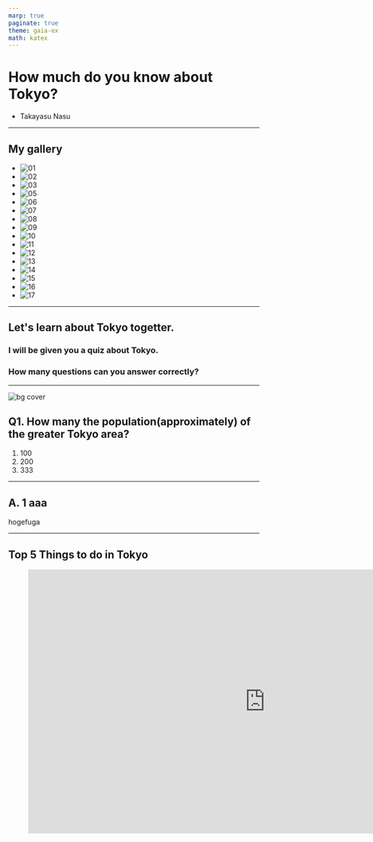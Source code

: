 ```yaml
---
marp: true
paginate: true
theme: gaia-ex
math: katex
---
```


<!-- _class: first -->

# How much do you know about Tokyo?

- Takayasu Nasu

---

<!-- _class: gallery -->

## My gallery

- ![01](./gallery/01.jpg)
- ![02](./gallery/02.jpg)
- ![03](./gallery/03.jpg)
- ![05](./gallery/05.jpg)
- ![06](./gallery/06.jpg)
- ![07](./gallery/07.jpg)
- ![08](./gallery/08.jpg)
- ![09](./gallery/09.jpg)
- ![10](./gallery/10.jpg)
- ![11](./gallery/11.jpg)
- ![12](./gallery/12.jpg)
- ![13](./gallery/13.jpg)
- ![14](./gallery/14.jpg)
- ![15](./gallery/15.jpg)
- ![16](./gallery/16.jpg)
- ![17](./gallery/17.jpg)


---

<!-- _class: gallery none -->

## Let's learn about Tokyo togetter.

### I will be given you a quiz about Tokyo.

### How many questions can you answer correctly?

---

<!-- _class: q -->

![bg cover](https://images.unsplash.com/Ys-DBJeX0nE.JPG?ixid=MnwxMjA3fDB8MHxwaG90by1wYWdlfHx8fGVufDB8fHx8&ixlib=rb-1.2.1)

## Q1. How many the population(approximately) of the greater Tokyo area?

1. 100
1. 200
3. 333

---

<!-- _class: a -->



## A. 1 aaa

hogefuga


---


<!-- _class: youtube none -->

## Top 5 Things to do in Tokyo

<figure>
  <iframe width="950" height="530" src="https://www.youtube.com/embed/Hr_TbL5ejuQ" title="YouTube video player" frameborder="0" allow="accelerometer; autoplay; clipboard-write; encrypted-media; gyroscope; picture-in-picture" allowfullscreen></iframe>
</figure>

